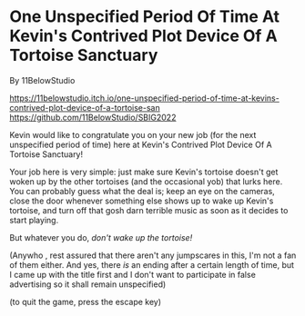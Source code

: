 # One Unspecified Period Of Time At Kevin's Contrived Plot Device Of A Tortoise Sanctuary

By 11BelowStudio

https://11belowstudio.itch.io/one-unspecified-period-of-time-at-kevins-contrived-plot-device-of-a-tortoise-san
https://github.com/11BelowStudio/SBIG2022

Kevin would like to congratulate you on your new job (for the next unspecified period of time) here at Kevin's Contrived Plot Device Of A Tortoise Sanctuary!

Your job here is very simple: just make sure Kevin's tortoise doesn't get woken up by the other tortoises (and the occasional yob) that lurks here.  You can probably guess what the deal is; keep an eye on the cameras, close the door whenever something else shows up to wake up Kevin's tortoise, and turn off that gosh darn terrible music as soon as it decides to start playing.

But whatever you do, *don't wake up the tortoise!*

(Anywho , rest assured that there aren't any jumpscares in this, I'm not a fan of them either. And yes, there *is* an ending after a certain length of time, but I came up with the title first and I don't want to participate in false advertising so it shall remain unspecified)


(to quit the game, press the escape key)